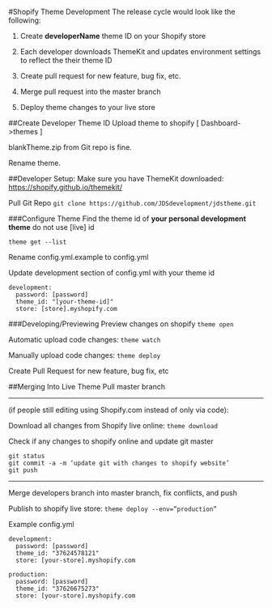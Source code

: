 #Shopify Theme Development
The release cycle would look like the following:

1. Create **developerName** theme ID on your Shopify store

2. Each developer downloads ThemeKit and updates environment settings to reflect the their theme ID

3. Create pull request for new feature, bug fix, etc.

4. Merge pull request into the master branch

5. Deploy theme changes to your live store

##Create Developer Theme ID
Upload theme to shopify [ Dashboard->themes ]

blankTheme.zip from Git repo is fine.

Rename theme.

##Developer Setup:
Make sure you have ThemeKit downloaded:
https://shopify.github.io/themekit/

Pull Git Repo
`git clone https://github.com/JDSdevelopment/jdstheme.git`

###Configure Theme
Find the theme id of **your personal development theme** do not use [live] id

`theme get --list`

Rename config.yml.example to config.yml

Update development section of config.yml with your theme id
```
development:
  password: [password]
  theme_id: "[your-theme-id]"
  store: [store].myshopify.com
```

###Developing/Previewing
Preview changes on shopify
`theme open`

Automatic upload code changes:
`theme watch`

Manually upload code changes:
`theme deploy`


Create Pull Request for new feature, bug fix, etc



##Merging Into Live Theme
Pull master branch

-----------------------
(if people still editing using Shopify.com instead of only via code):

Download all changes from Shopify live online:
`theme download`

Check if any changes to shopify online and update git master
```
git status
git commit -a -m ‘update git with changes to shopify website’
git push
```
-----------------------

Merge developers branch into master branch, fix conflicts, and push

Publish to shopify live store:
`theme deploy --env=”production”`



Example config.yml
```
development:
  password: [password]
  theme_id: "37624578121"
  store: [your-store].myshopify.com

production:
  password: [password]
  theme_id: "37626675273"
  store: [your-store].myshopify.com
```
